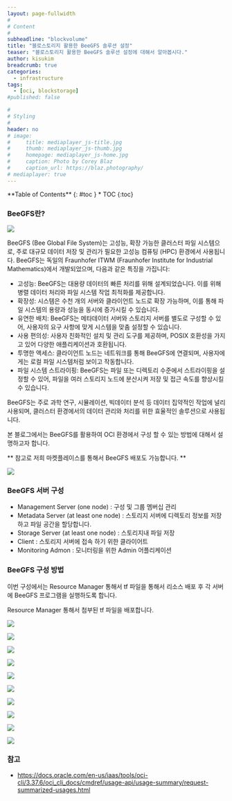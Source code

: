 ```yaml
---
layout: page-fullwidth
#
# Content
#
subheadline: "blockvolume"
title: "블로스토리지 활용한 BeeGFS 솔루션 설정"
teaser: "블로스토리지 활용한 BeeGFS 솔루션 설정에 대해서 알아봅시다."
author: kisukim
breadcrumb: true
categories:
  - infrastructure
tags:
  - [oci, blockstorage]
#published: false

#
# Styling
#
header: no
# image:
#     title: mediaplayer_js-title.jpg
#     thumb: mediaplayer_js-thumb.jpg
#     homepage: mediaplayer_js-home.jpg
#     caption: Photo by Corey Blaz
#     caption_url: https://blaz.photography/
# mediaplayer: true
---
```


<div class="panel radius" markdown="1">
**Table of Contents**
{: #toc }
*  TOC
{:toc}
</div>


### BeeGFS란?
![](/images/infrastructure/beegfs/beegfs_architecture.png " ")

BeeGFS (Bee Global File System)는 고성능, 확장 가능한 클러스터 파일 시스템으로, 주로 대규모 데이터 저장 및 관리가 필요한 고성능 컴퓨팅 (HPC) 환경에서 사용됩니다.
BeeGFS는 독일의 Fraunhofer ITWM (Fraunhofer Institute for Industrial Mathematics)에서 개발되었으며, 다음과 같은 특징을 가집니다:

- 고성능: BeeGFS는 대용량 데이터의 빠른 처리를 위해 설계되었습니다. 이를 위해 병렬 데이터 처리와 파일 시스템 작업 최적화를 제공합니다.
- 확장성: 시스템은 수천 개의 서버와 클라이언트 노드로 확장 가능하며, 이를 통해 파일 시스템의 용량과 성능을 동시에 증가시킬 수 있습니다.
- 유연한 배치: BeeGFS는 메타데이터 서버와 스토리지 서버를 별도로 구성할 수 있어, 사용자의 요구 사항에 맞게 시스템을 맞춤 설정할 수 있습니다.
- 사용 편의성: 사용자 친화적인 설치 및 관리 도구를 제공하며, POSIX 호환성을 가지고 있어 다양한 애플리케이션과 호환됩니다.
- 투명한 액세스: 클라이언트 노드는 네트워크를 통해 BeeGFS에 연결되며, 사용자에게는 로컬 파일 시스템처럼 보이고 작동합니다.
- 파일 시스템 스트라이핑: BeeGFS는 파일 또는 디렉토리 수준에서 스트라이핑을 설정할 수 있어, 파일을 여러 스토리지 노드에 분산시켜 저장 및 접근 속도를 향상시킬 수 있습니다.

BeeGFS는 주로 과학 연구, 시뮬레이션, 빅데이터 분석 등 데이터 집약적인 작업에 널리 사용되며, 클러스터 환경에서의 데이터 관리와 처리를 위한 효율적인 솔루션으로 사용됩니다.

본 블로그에서는 BeeGFS를 활용하여 OCI 환경에서 구성 할 수 있는 방법에 대해서 설명하고자 합니다.

** 참고로 저희 마켓플레이스를 통해서 BeeGFS 배포도 가능합니다. **

![](/images/infrastructure/beegfs/SCR-20240131-ncfq.jpeg " ")



### BeeGFS 서버 구성 
- Management Server (one node) : 구성 및 그룹 멤버십 관리
- Metadata Server (at least one node) : 스토리지 서버에 디렉토리 정보를 저장하고 파일 공간을 할당합니다.
- Storage Server (at least one node) : 스토리지내 파일 저장
- Client : 스토리지 서버에 접속 하기 위한 클라이어트
- Monitoring Admon : 모니터링을 위한 Admin 어플리케이션

### BeeGFS 구성 방법
이번 구성에서는 Resource Manager 통해서 tf 파일을 통해서 리소스 배포 후 각 서버에 BeeGFS 프로그램을 실행하도록 합니다.

Resource Manager 통해서 첨부된 tf 파일을 배포합니다.

![](/images/infrastructure/beegfs/SCR-20240131-ngcq.png " ")

![](/images/infrastructure/beegfs/SCR-20240131-nhtc.png " ")

![](/images/infrastructure/beegfs/SCR-20240131-njdy.png " ")

![](/images/infrastructure/beegfs/SCR-20240131-njfi.png " ")

![](/images/infrastructure/beegfs/SCR-20240131-njig.png " ")

![](/images/infrastructure/beegfs/SCR-20240131-njju.png " ")

![](/images/infrastructure/beegfs/SCR-20240131-njlw.png " ")

![](/images/infrastructure/beegfs/SCR-20240131-njnf.png " ")

![](/images/infrastructure/beegfs/SCR-20240131-nkcw-crop.png " ")

![](/images/infrastructure/beegfs/SCR-20240131-nkwj.png " ")






### 참고
* https://docs.oracle.com/en-us/iaas/tools/oci-cli/3.37.6/oci_cli_docs/cmdref/usage-api/usage-summary/request-summarized-usages.html
